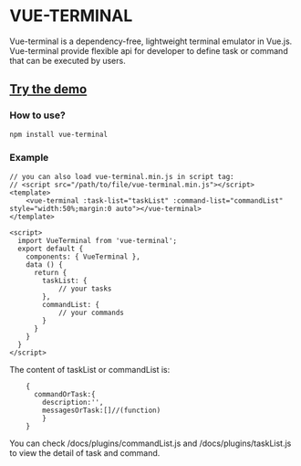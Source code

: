 # VUE-TERMINAL
Vue-terminal is a dependency-free, lightweight terminal emulator in Vue.js. Vue-terminal provide flexible api for developer to define task or command that can be executed by users.
## [Try the demo](https://xiaofeixu.cn/vue-terminal)

### How to use?
```bash
npm install vue-terminal
```
### Example

```vue
// you can also load vue-terminal.min.js in script tag:
// <script src="/path/to/file/vue-terminal.min.js"></script>
<template>
	<vue-terminal :task-list="taskList" :command-list="commandList" style="width:50%;margin:0 auto"></vue-terminal>
</template>

<script>
  import VueTerminal from 'vue-terminal';
  export default {
    components: { VueTerminal },
    data () {
      return {
        taskList: {
            // your tasks
        },
        commandList: {
            // your commands
        }
      }
    }
  }
</script>
```
The content of taskList or commandList is:
```vue
    {
      commandOrTask:{
        description:'',
        messagesOrTask:[]//(function)
        }
    }
```
You can check /docs/plugins/commandList.js and  /docs/plugins/taskList.js to view the detail of task and command.
